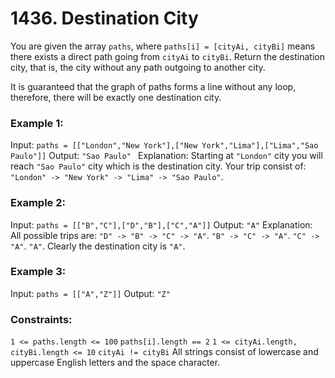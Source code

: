 # 1436. Destination City

You are given the array ```paths```, where ```paths[i] = [cityAi, cityBi]``` means there exists a direct path going from ```cityAi``` to ```cityBi```. Return the destination city, that is, the city without any path outgoing to another city.

It is guaranteed that the graph of paths forms a line without any loop, therefore, there will be exactly one destination city.

 

### **Example 1:**
Input: ```paths = [["London","New York"],["New York","Lima"],["Lima","Sao Paulo"]]```
Output: ```"Sao Paulo" ```
Explanation: Starting at ```"London"``` city you will reach ```"Sao Paulo"``` city which is the destination city. Your trip consist of: ```"London" -> "New York" -> "Lima" -> "Sao Paulo"```.

### **Example 2:**
Input: ```paths = [["B","C"],["D","B"],["C","A"]]```
Output: ```"A"```
Explanation: All possible trips are: 
```"D" -> "B" -> "C" -> "A"```. 
```"B" -> "C" -> "A"```. 
``"C" -> "A"``. 
```"A"```. 
Clearly the destination city is ```"A"```.

### **Example 3:**

Input: ```paths = [["A","Z"]]```
Output: ```"Z"```
 

### **Constraints:**
```1 <= paths.length <= 100```
```paths[i].length == 2```
```1 <= cityAi.length, cityBi.length <= 10```
```cityAi != cityBi```
All strings consist of lowercase and uppercase English letters and the space character.
